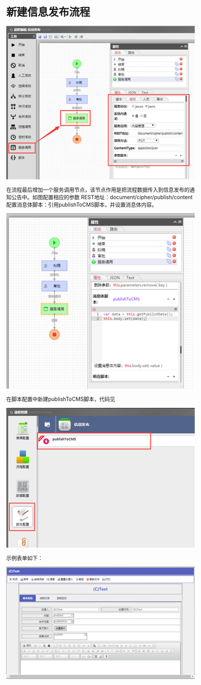 # 新建信息发布流程

![](../../.gitbook/assets/image%20%287%29.png)

在流程最后增加一个服务调用节点，该节点作用是把流程数据传入到信息发布的通知公告中。如图配置相应的参数 REST地址：document/cipher/publish/content 配置消息体脚本：引用publishToCMS脚本，并设置消息体内容。

![](../../.gitbook/assets/image%20%2813%29.png)

在脚本配置中新建publishToCMS脚本，代码见

![](../../.gitbook/assets/image%20%2810%29.png)

示例表单如下：

![](../../.gitbook/assets/image%20%2817%29.png)

